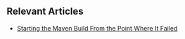 ## Relevant Articles
- [Starting the Maven Build From the Point Where It Failed](https://www.baeldung.com/maven-resume-failed-build)
